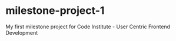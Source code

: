 # milestone-project-1
My first milestone project for Code Institute - User Centric Frontend Development
